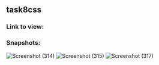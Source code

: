 ## task8css

### Link to view:


### Snapshots:
![Screenshot (314)](https://user-images.githubusercontent.com/64964968/88459771-6b21c880-ceb5-11ea-947d-6a676fc99e4b.png)
![Screenshot (315)](https://user-images.githubusercontent.com/64964968/88459774-6e1cb900-ceb5-11ea-97df-33c70f81e758.png)
![Screenshot (317)](https://user-images.githubusercontent.com/64964968/88459780-707f1300-ceb5-11ea-8afd-a8a35f9d2eec.png)
